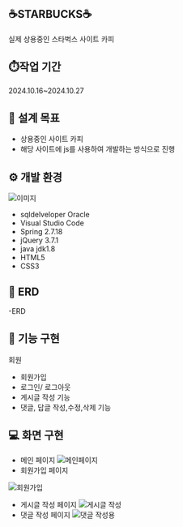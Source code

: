 ## ☕STARBUCKS☕
실제 상용중인 스타벅스 사이트 카피

## ⏱️작업 기간
2024.10.16~2024.10.27

## 🚩 설계 목표
- 상용중인 사이트 카피
- 해당 사이트에 js를 사용하여 개발하는 방식으로 진행


## ⚙️ 개발 환경
![이미지](https://github.com/user-attachments/assets/a3885e0e-fa8e-4410-8c29-d4a79507249e)
- sqldelveloper Oracle
- Visual Studio Code
- Spring 2.7.18
- jQuery 3.7.1
- java jdk1.8
- HTML5
- CSS3


## 📝 ERD
-ERD


## 📄 기능 구현
회원
- 회원가입
- 로그인/ 로그아웃
- 게시글 작성 기능
- 댓글, 답글 작성,수정,삭제 기능


## 💻 화면 구현
- 메인 페이지
![메인페이지](https://github.com/user-attachments/assets/1e2c3e53-7c4f-4d56-9aee-22976eabd7ec)
- 회원가입 페이지
  
![회원가입](https://github.com/user-attachments/assets/899a0b79-4c56-4c7b-8594-1c84c5a4e94f)
- 게시글 작성 페이지
![게시글 작성](https://github.com/user-attachments/assets/d5370ef5-6d68-4011-ae65-dc4ec50820b8)
- 댓글 작성 페이지
![댓글 작성용](https://github.com/user-attachments/assets/e58889a9-c75f-4a5f-8386-2cfc17f6723b)



